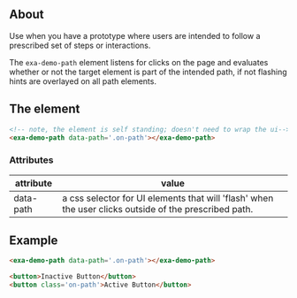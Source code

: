 ## About

Use when you have a prototype where users are intended to follow a prescribed set of steps or interactions.

The `exa-demo-path` element listens for clicks on the page and evaluates whether or not the target element is part of the intended path, if not flashing hints are overlayed on all path elements.

## The element

```html
<!-- note, the element is self standing; doesn't need to wrap the ui-->
<exa-demo-path data-path='.on-path'></exa-demo-path>
```

### Attributes

| attribute    | value                                        |
|--------|----------------------------------------------|
| data-path  | a css selector for UI elements that will 'flash' when the user clicks outside of the prescribed path.   |

## Example

```html
<exa-demo-path data-path='.on-path'></exa-demo-path>

<button>Inactive Button</button>
<button class='on-path'>Active Button</button>
```
